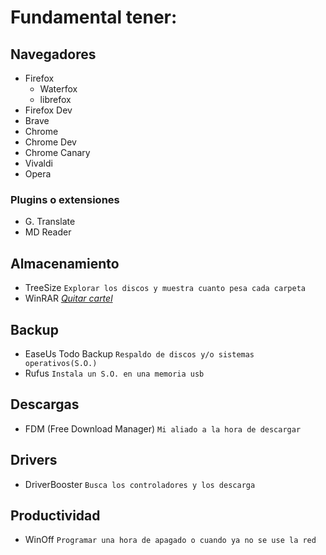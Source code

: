# Fundamental tener:

## Navegadores

- Firefox
  - Waterfox
  - librefox
- Firefox Dev
- Brave
- Chrome
- Chrome Dev
- Chrome Canary
- Vivaldi
- Opera

### Plugins o extensiones

- G. Translate
- MD Reader

## Almacenamiento

- TreeSize ``Explorar los discos y muestra cuanto pesa cada carpeta``
- WinRAR [_Quitar cartel_](https://www.youtube.com/watch?v=iPuQKm09yfU)

## Backup

- EaseUs Todo Backup ``Respaldo de discos y/o sistemas operativos(S.O.)``
- Rufus ``Instala un S.O. en una memoria usb``

## Descargas

- FDM (Free Download Manager) ``Mi aliado a la hora de descargar``

## Drivers

- DriverBooster ``Busca los controladores y los descarga``

## Productividad

- WinOff ``Programar una hora de apagado o cuando ya no se use la red``

